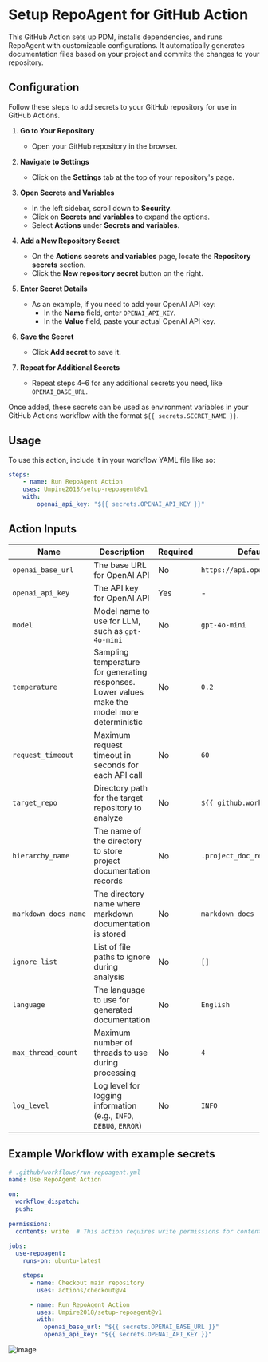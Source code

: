 # Setup RepoAgent for GitHub Action 

This GitHub Action sets up PDM, installs dependencies, and runs RepoAgent with customizable configurations. It automatically generates documentation files based on your project and commits the changes to your repository.

## Configuration

Follow these steps to add secrets to your GitHub repository for use in GitHub Actions.

1. **Go to Your Repository**
   - Open your GitHub repository in the browser.

2. **Navigate to Settings**
   - Click on the **Settings** tab at the top of your repository's page.

3. **Open Secrets and Variables**
   - In the left sidebar, scroll down to **Security**.
   - Click on **Secrets and variables** to expand the options.
   - Select **Actions** under **Secrets and variables**.

4. **Add a New Repository Secret**
   - On the **Actions secrets and variables** page, locate the **Repository secrets** section.
   - Click the **New repository secret** button on the right.

5. **Enter Secret Details**  
   - As an example, if you need to add your OpenAI API key:
     - In the **Name** field, enter `OPENAI_API_KEY`.
     - In the **Value** field, paste your actual OpenAI API key.

6. **Save the Secret**
   - Click **Add secret** to save it.

7. **Repeat for Additional Secrets**
   - Repeat steps 4–6 for any additional secrets you need, like `OPENAI_BASE_URL`.

Once added, these secrets can be used as environment variables in your GitHub Actions workflow with the format `${{ secrets.SECRET_NAME }}`.

## Usage

To use this action, include it in your workflow YAML file like so:

```yaml
steps:
    - name: Run RepoAgent Action
    uses: Umpire2018/setup-repoagent@v1
    with:
        openai_api_key: "${{ secrets.OPENAI_API_KEY }}"
```

## Action Inputs

| Name               | Description                                                                                   | Required | Default                        |
|--------------------|-----------------------------------------------------------------------------------------------|----------|--------------------------------|
| `openai_base_url`  | The base URL for OpenAI API                                                                   | No       | `https://api.openai.com/v1`    |
| `openai_api_key`   | The API key for OpenAI API                                                                    | Yes      | -                              |
| `model`            | Model name to use for LLM, such as `gpt-4o-mini`                                              | No       | `gpt-4o-mini`                  |
| `temperature`      | Sampling temperature for generating responses. Lower values make the model more deterministic | No       | `0.2`                          |
| `request_timeout`  | Maximum request timeout in seconds for each API call                                          | No       | `60`                           |
| `target_repo`      | Directory path for the target repository to analyze                                           | No       | `${{ github.workspace }}`      |
| `hierarchy_name`   | The name of the directory to store project documentation records                              | No       | `.project_doc_record`          |
| `markdown_docs_name` | The directory name where markdown documentation is stored                                   | No       | `markdown_docs`                |
| `ignore_list`      | List of file paths to ignore during analysis                                                  | No       | `[]`                           |
| `language`         | The language to use for generated documentation                                               | No       | `English`                      |
| `max_thread_count` | Maximum number of threads to use during processing                                            | No       | `4`                            |
| `log_level`        | Log level for logging information (e.g., `INFO`, `DEBUG`, `ERROR`)                           | No       | `INFO`                         |

## Example Workflow with example secrets

```yaml
# .github/workflows/run-repoagent.yml
name: Use RepoAgent Action

on:
  workflow_dispatch:
  push:
  
permissions:
  contents: write  # This action requires write permissions for contents to push changes to the repository.
  
jobs:
  use-repoagent:
    runs-on: ubuntu-latest

    steps:
      - name: Checkout main repository
        uses: actions/checkout@v4

      - name: Run RepoAgent Action
        uses: Umpire2018/setup-repoagent@v1
        with:
          openai_base_url: "${{ secrets.OPENAI_BASE_URL }}"
          openai_api_key: "${{ secrets.OPENAI_API_KEY }}"
```

![image](https://github.com/user-attachments/assets/12d07901-2c1e-4c70-b3b5-4174c600c6a6)
